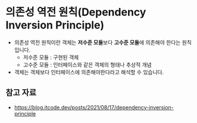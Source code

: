 # 의존성 역전 원칙(Dependency Inversion Principle)
- 의존성 역전 원칙이란 객체는 **저수준 모듈**보다 **고수준 모듈**에 의존해야 한다는 원칙입니다.
	- 저수준 모듈 : 구현된 객체
	- 고수준 모듈 : 인터페이스와 같은 객체의 형태나 추상적 개념
- 객체는 객체보다 인터페이스에 의존해야한다라고 해석할 수 있습니다.
## 참고 자료
- https://blog.itcode.dev/posts/2021/08/17/dependency-inversion-principle